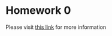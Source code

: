 # Homework 0

Please visit <a href = "http://www.ctralie.com/Teaching/CS173_S2020/Assignments/HW0/">this link</a> for more information